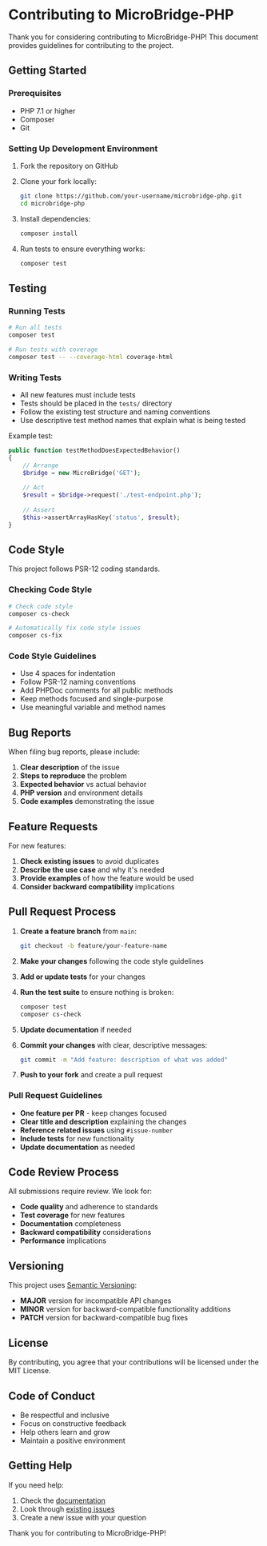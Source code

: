 # Contributing to MicroBridge-PHP

Thank you for considering contributing to MicroBridge-PHP! This document provides guidelines for contributing to the project.

## Getting Started

### Prerequisites

- PHP 7.1 or higher
- Composer
- Git

### Setting Up Development Environment

1. Fork the repository on GitHub
2. Clone your fork locally:
   ```bash
   git clone https://github.com/your-username/microbridge-php.git
   cd microbridge-php
   ```

3. Install dependencies:
   ```bash
   composer install
   ```

4. Run tests to ensure everything works:
   ```bash
   composer test
   ```

## Testing

### Running Tests

```bash
# Run all tests
composer test

# Run tests with coverage
composer test -- --coverage-html coverage-html
```

### Writing Tests

- All new features must include tests
- Tests should be placed in the `tests/` directory
- Follow the existing test structure and naming conventions
- Use descriptive test method names that explain what is being tested

Example test:
```php
public function testMethodDoesExpectedBehavior()
{
    // Arrange
    $bridge = new MicroBridge('GET');
    
    // Act
    $result = $bridge->request('./test-endpoint.php');
    
    // Assert
    $this->assertArrayHasKey('status', $result);
}
```

## Code Style

This project follows PSR-12 coding standards.

### Checking Code Style

```bash
# Check code style
composer cs-check

# Automatically fix code style issues
composer cs-fix
```

### Code Style Guidelines

- Use 4 spaces for indentation
- Follow PSR-12 naming conventions
- Add PHPDoc comments for all public methods
- Keep methods focused and single-purpose
- Use meaningful variable and method names

## Bug Reports

When filing bug reports, please include:

1. **Clear description** of the issue
2. **Steps to reproduce** the problem
3. **Expected behavior** vs actual behavior
4. **PHP version** and environment details
5. **Code examples** demonstrating the issue

## Feature Requests

For new features:

1. **Check existing issues** to avoid duplicates
2. **Describe the use case** and why it's needed
3. **Provide examples** of how the feature would be used
4. **Consider backward compatibility** implications

## Pull Request Process

1. **Create a feature branch** from `main`:
   ```bash
   git checkout -b feature/your-feature-name
   ```

2. **Make your changes** following the code style guidelines

3. **Add or update tests** for your changes

4. **Run the test suite** to ensure nothing is broken:
   ```bash
   composer test
   composer cs-check
   ```

5. **Update documentation** if needed

6. **Commit your changes** with clear, descriptive messages:
   ```bash
   git commit -m "Add feature: description of what was added"
   ```

7. **Push to your fork** and create a pull request

### Pull Request Guidelines

- **One feature per PR** - keep changes focused
- **Clear title and description** explaining the changes
- **Reference related issues** using `#issue-number`
- **Include tests** for new functionality
- **Update documentation** as needed

## Code Review Process

All submissions require review. We look for:

- **Code quality** and adherence to standards
- **Test coverage** for new features
- **Documentation** completeness
- **Backward compatibility** considerations
- **Performance** implications

## Versioning

This project uses [Semantic Versioning](https://semver.org/):

- **MAJOR** version for incompatible API changes
- **MINOR** version for backward-compatible functionality additions
- **PATCH** version for backward-compatible bug fixes

## License

By contributing, you agree that your contributions will be licensed under the MIT License.

## Code of Conduct

- Be respectful and inclusive
- Focus on constructive feedback
- Help others learn and grow
- Maintain a positive environment

## Getting Help

If you need help:

1. Check the [documentation](README.md)
2. Look through [existing issues](https://github.com/lfvcodes/microbridge-php/issues)
3. Create a new issue with your question

Thank you for contributing to MicroBridge-PHP!